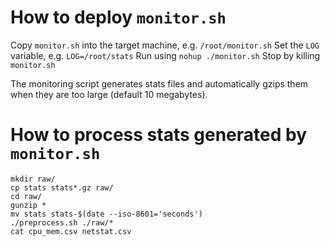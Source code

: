 How to deploy `monitor.sh`
==========================
Copy `monitor.sh` into the target machine, e.g. `/root/monitor.sh`
Set the `LOG` variable, e.g. `LOG=/root/stats`
Run using `nohup ./monitor.sh`
Stop by killing `monitor.sh`

The monitoring script generates stats files and automatically gzips them when
they are too large (default 10 megabytes).

How to process stats generated by `monitor.sh`
==============================================
```
mkdir raw/
cp stats stats*.gz raw/
cd raw/
gunzip *
mv stats stats-$(date --iso-8601='seconds')
./preprocess.sh ./raw/*
cat cpu_mem.csv netstat.csv
```
